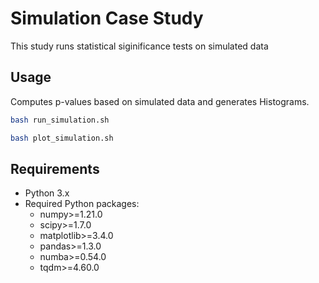 # Simulation Case Study

This study runs statistical siginificance tests on simulated data

## Usage

Computes p-values based on simulated data and generates Histograms.

```bash
bash run_simulation.sh
```

```bash
bash plot_simulation.sh
```

## Requirements

- Python 3.x
- Required Python packages:
  - numpy>=1.21.0
  - scipy>=1.7.0
  - matplotlib>=3.4.0
  - pandas>=1.3.0
  - numba>=0.54.0
  - tqdm>=4.60.0